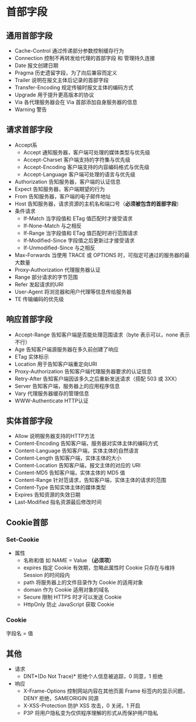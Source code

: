 # 首部字段

## 通用首部字段

- Cache-Control 通过传递部分参数控制缓存行为
- Connection 控制不再转发给代理的首部字段 和 管理持久连接
- Date 报文创建日期
- Pragma 历史遗留字段，为了向后兼容而定义
- Trailer 说明在报文主体后记录的首部字段
- Transfer-Encoding 规定传输时报文主体的编码方式
- Upgrade 用于提升更高版本的协议
- Via 各代理服务器会在 Via 首部添加自身服务器的信息
- Warning 警告

## 请求首部字段

- Accept系
  - Accept 通知服务器，客户端可处理的媒体类型与优先级
  - Accept-Charset 客户端支持的字符集与优先级
  - Accept-Encoding 客户端支持的内容编码格式与优先级
  - Accept-Language 客户端可处理的语言与优先级
- Authorization 告知服务器，客户端的认证信息
- Expect 告知服务器，客户端期望的行为
- From 告知服务器，客户端的电子邮件地址
- Host 告知服务器，请求资源的主机名和端口号（**必须被包含的首部字段**）
- 条件请求
  - If-Match 当字段值和 ETag 值匹配时才接受请求
  - If-None-Match 与之相反
  - If-Range 当字段值和 ETag 值匹配时进行范围请求
  - If-Modified-Since 字段值之后更新过才接受请求
  - If-Unmodified-Since 与之相反
- Max-Forwards 当使用 TRACE 或 OPTIONS 时，可指定可通过的服务器的最大数量
- Proxy-Authorization 代理服务器认证
- Range 部分请求的字节范围
- Refer 发起请求的URI
- User-Agent 将浏览器和用户代理等信息传给服务器
- TE 传输编码的优先级

## 响应首部字段

- Accept-Range 告知客户端是否能处理范围请求（byte 表示可以，none 表示不行）
- Age 告知客户端源服务器在多久前创建了响应
- ETag 实体标示
- Location 用于告知客户端重定向URI
- Proxy-Authorization 告知客户端代理服务器要求的认证信息
- Retry-After 告知客户端因该多久之后重新发送请求（搭配 503 或 3XX）
- Server 告知客户端，服务器上的应用程序信息
- Vary 代理服务器缓存的管理信息
- WWW-Authenticate HTTP认证

## 实体首部字段

- Allow 说明服务器支持的HTTP方法
- Content-Encoding 告知客户端，服务器对实体主体的编码方式
- Content-Language 告知客户端，实体主体的自然语言
- Content-Length 告知客户端，实体主体的大小
- Content-Location 告知客户端，报文主体的对应的 URI
- Content-MD5 告知客户端，实体主体的 MD5 值
- Content-Range 针对范请求，告知客户端，实体主体的请求的范围 
- Content-Type 告知实体主体的媒体类型
- Expires 告知资源的失效日期
- Last-Modified 指名资源最后修改时间

## Cookie首部

### Set-Cookie

- 属性
  - 名称和值 如 NAME = Value **（必须项）**
  - expires 指定 Cookie 有效期，忽略此属性时 Cookie 只存在与维持 Session 的时间段内
  - path 将服务器上的文件目录作为 Cookie 的适用对象
  - domain 作为 Cookie 适用对象的域名
  - Secure 限制 HTTPS 时才可以发送 Cookie
  - HttpOnly 防止 JavaScript 获取 Cookie

### Cookie

字段名 = 值

## 其他

- 请求
  - DNT*(Do Not Trace)* 拒绝个人信息被追踪，0 同意，1 拒绝
- 响应
  - X-Frame-Options 控制网站内容在其他页面 Frame 标签内的显示问题，DENY 拒绝，SAMEORIGIN 同源
  - X-XSS-Protection 防护 XSS 攻击，0 关闭，1 开启
  - P3P 将用户隐私变为仅供程序理解的形式从而保护用户隐私
